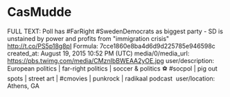 # CasMudde

FULL TEXT: Poll has #FarRight #SwedenDemocrats as biggest party - SD is unstained by power and profits from "immigration crisis" http://t.co/PS5p18g8pI
Formula: 7cce1860e8ba4d6d9d225785e946598c
created_at: August 19, 2015 10:52 PM (UTC)
media/0/media_url: https://pbs.twimg.com/media/CMznIbBWEAA2yOE.jpg
user/description: European politics  | far-right politics | soccer & politics ⚽️ #socpol  | pig out spots  | street art  | #cmovies  | punkrock  | radikaal podcast ️
user/location: Athens, GA